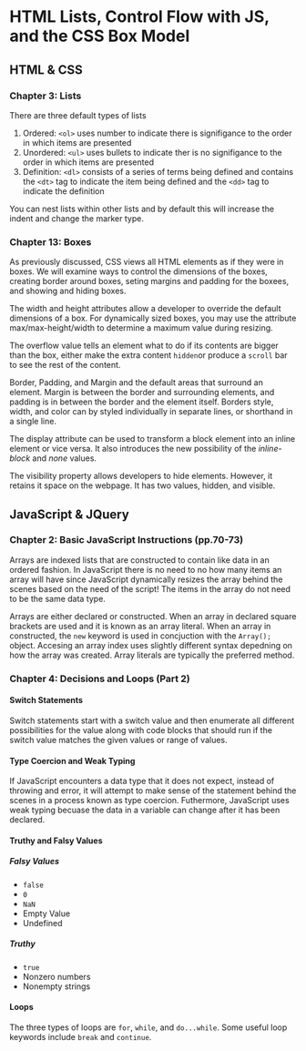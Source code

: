 # HTML Lists, Control Flow with JS, and the CSS Box Model

## HTML & CSS

### Chapter 3: Lists

There are three default types of lists

1. Ordered: `<ol>` uses number to indicate there is signifigance to the order in which items are presented
2. Unordered: `<ul>` uses bullets to indicate ther is no signifigance to the order in which items are presented
3. Definition: `<dl>` consists of a series of terms being defined and contains the `<dt>` tag to indicate the item being defined and the `<dd>` tag to indicate the definition

You can nest lists within other lists and by default this will increase the indent and change the marker type.

### Chapter 13: Boxes

As previously discussed, CSS views all HTML elements as if they were in boxes. We will examine ways to control the dimensions of the boxes, creating border around boxes, seting margins and padding for the boxees, and showing and hiding boxes.

The width and height attributes allow a developer to override the default dimensions of a box. For dynamically sized boxes, you may use the attribute max/max-height/width to determine a maximum value during resizing.

The overflow value tells an element what to do if its contents are bigger than the box, either make the extra content `hidden`or produce a `scroll` bar to see the rest of the content.

Border, Padding, and Margin and the default areas that surround an element. Margin is between the border and surrounding elements, and padding is in between the border and the element itself. Borders style, width, and color can by styled individually in separate lines, or shorthand in a single line.

The display attribute can be used to transform a block element into an inline element or vice versa. It also introduces the new possibility of the *inline-block* and *none* values.

The visibility property allows developers to hide elements. However, it retains it space on the webpage. It has two values, hidden, and visible.

## JavaScript & JQuery

### Chapter 2: Basic JavaScript Instructions (pp.70-73)

Arrays are indexed lists that are constructed to contain like data in an ordered fashion. In JavaScript there is no need to no how many items an array will have since JavaScript dynamically resizes the array behind the scenes based on the need of the script! The items in the array do not need to be the same data type.

Arrays are either declared or constructed. When an array in declared square brackets are used and it is known as an array literal. When an array in constructed, the `new` keyword is used in concjuction with the `Array();` object. Accesing an array index uses slightly different syntax depedning on how the array was created. Array literals are typically the preferred method.

### Chapter 4: Decisions and Loops (Part 2)

#### Switch Statements

Switch statements start with a switch value and then enumerate all different possibilities for the value along with code blocks that should run if the switch value matches the given values or range of values.

#### Type Coercion and Weak Typing

If JavaScript encounters a data type that it does not expect, instead of throwing and error, it will attempt to make sense of the statement behind the scenes in a process known as type coercion. Futhermore, JavaScript uses weak typing becuase the data in a variable can change after it has been declared.

#### Truthy and Falsy Values

##### Falsy Values

- `false`
- `0`
- `NaN`
- Empty Value
- Undefined

##### Truthy

- `true`
- Nonzero numbers
- Nonempty strings

#### Loops

The three types of loops are `for`, `while`, and `do...while`. Some useful loop keywords include `break` and `continue`.
